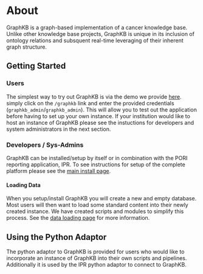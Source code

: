 # About

GraphKB is a graph-based implementation of a cancer knowledge base. Unlike other knowledge base projects,
GraphKB is unique in its inclusion of ontology relations and subsquent real-time leveraging of their
inherent graph structure.

## Getting Started

### Users

The simplest way to try out GraphKB is via the demo we provide [here](https://pori-demo.bcgsc.ca/).
simply click on the `/graphkb` link and enter the provided credentials (`graphkb_admin`/`graphkb_admin`).
This will allow you to test out the application before having to set up your own instance. If your
institution would like to host an instance of GraphKB please see the instuctions for developers and
system administrators in the next section.

### Developers / Sys-Admins

GraphKB can be installed/setup by itself or in combination with the PORI reporting application, IPR.
To see instructions for setup of the complete platform please see the [main install page](../install.md).

#### Loading Data

When you setup/install GraphKB you will create a new and empty database. Most users will then
want to load some standard content into their newly created instance. We have created scripts and
modules to simplify this process. See the [data loading page](./loading_data.md) for more information.

## Using the Python Adaptor

The python adaptor to GraphKB is provided for users who would like to incorporate an instance of
GraphKB into their own scripts and pipelines. Additionally it is used by the IPR python adaptor to
connect to GraphKB.
